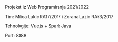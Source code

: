Projekat iz Web Programiranja 2021/2022

Tim: Milica Lukic RA17/2017 i Zorana Lazic RA53/2017

Tehnologije: Vue.js + Spark Java

Port: 8088
